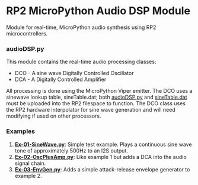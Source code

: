 # RP2 MicroPython Audio DSP Module

Module for real-time, MicroPython audio synthesis using RP2 microcontrollers.

### audioDSP.py
This module contains the real-time audio processing classes:

- DCO - A sine wave Digitally Controlled Oscillator
- DCA - A Digitally Controlled Amplifier

All processing is done using the MicroPython Viper emitter. The DCO uses a sinewave lookup table, sineTable.dat; both [audioDSP.py](audioDSP.py) and [sineTable.dat](sineTable.dat) must be uploaded into the RP2 filespace to function. The DCO class uses the RP2 hardware interpolator for sine wave generation and will need modifying if used on other processors.

### Examples

1. [**Ex-01-SineWave.py**](Ex-01-SineWave.py): Simple test example. Plays a continuous sine wave tone of approximately 500Hz to an I2S output.
2. [**Ex-02-OscPlusAmp.py**](Ex-02-OscPlusAmp.py): Like example 1 but adds a DCA into the audio signal chain.
3. [**Ex-03-EnvGen.py**](Ex-03-EnvGen.py): Adds a simple attack-release envelope generator to example 2.

